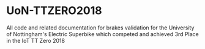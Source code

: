 # UoN-TTZERO2018
All code and related documentation for brakes validation for the University of Nottingham's Electric Superbike which competed and achieved 3rd Place in the IoT TT Zero 2018
